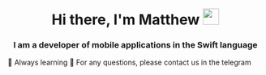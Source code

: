 <h1 align="center">Hi there, I'm <a  target="_blank">Matthew</a> 
<img src="https://github.com/blackcater/blackcater/raw/main/images/Hi.gif" height="32"/></h1>
<h3 align="center">I am a developer of mobile applications in the Swift language</h3>

📖 Always learning
💬 For any questions, please contact us in the telegram
